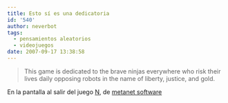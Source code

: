 ```yaml
---
title: Esto sí es una dedicatoria
id: '540'
author: neverbot
tags:
  - pensamientos aleatorios
  - videojuegos
date: 2007-09-17 13:38:58
---
```


> This game is dedicated to the brave ninjas everywhere who risk their lives daily opposing robots in the name of liberty, justice, and gold.

En la pantalla al salir del juego [N](http://www.harveycartel.org/metanet/n.html), de [metanet software](http://www.harveycartel.org/metanet/)